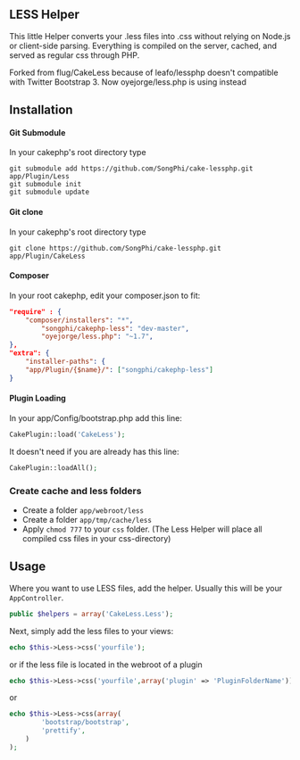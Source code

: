 ## LESS Helper

This little Helper converts your .less files into .css without relying on Node.js or client-side parsing.
Everything is compiled on the server, cached, and served as regular css through PHP.

Forked from flug/CakeLess because of leafo/lessphp doesn't compatible with Twitter Bootstrap 3. Now 
oyejorge/less.php is using instead

## Installation


#### Git Submodule

In your cakephp's root directory type

	git submodule add https://github.com/SongPhi/cake-lessphp.git app/Plugin/Less
	git submodule init
	git submodule update

#### Git clone

In your cakephp's root directory type

    git clone https://github.com/SongPhi/cake-lessphp.git app/Plugin/CakeLess

#### Composer

In your root cakephp, edit your composer.json to fit:

```json
"require" : {
	"composer/installers": "*",
		"songphi/cakephp-less": "dev-master",
		"oyejorge/less.php": "~1.7",
},
"extra": {
	"installer-paths": {
	"app/Plugin/{$name}/": ["songphi/cakephp-less"]
}
```

#### Plugin Loading

In your app/Config/bootstrap.php add this line:

```php
CakePlugin::load('CakeLess');
```

It doesn't need if you are already has this line:

```php
CakePlugin::loadAll();
```

### Create cache and less folders

- Create a folder `app/webroot/less`
- Create a folder `app/tmp/cache/less`
- Apply `chmod 777` to your `css` folder. (The Less Helper will place all compiled css files in your css-directory)

## Usage
Where you want to use LESS files, add the helper. Usually this will be your `AppController`.

```php
public $helpers = array('CakeLess.Less');
```

Next, simply add the less files to your views:

```php
echo $this->Less->css('yourfile');
```

or if the less file is located in the webroot of a plugin

```php
echo $this->Less->css('yourfile',array('plugin' => 'PluginFolderName'));
```

or

```php	
echo $this->Less->css(array(
		'bootstrap/bootstrap',
		'prettify',
	)
);
```


